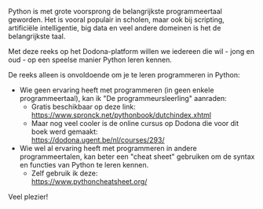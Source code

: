 
Python is met grote voorsprong de belangrijkste programmeertaal geworden.
Het is vooral populair in scholen, maar ook bij scripting, artificiële intelligentie, big data en veel andere domeinen is het de belangrijkste taal. 

Met deze reeks op het Dodona-platform willen we iedereen die wil - jong en oud - op een speelse manier Python leren kennen. 

De reeks alleen is onvoldoende om je te leren programmeren in Python:

- Wie geen ervaring heeft met programmeren (in geen enkele programmeertaal), kan ik "De programmeursleerling" aanraden:
    - Gratis beschikbaar op deze link:  
      https://www.spronck.net/pythonbook/dutchindex.xhtml
    - Maar nog veel cooler is de online cursus op Dodona die voor dit boek werd gemaakt:  
      https://dodona.ugent.be/nl/courses/293/ 
- Wie wel al ervaring heeft met programmeren in andere programmeertalen, kan beter een "cheat sheet" gebruiken om de syntax en functies van Python te leren kennen.
    - Zelf gebruik ik deze:  
      https://www.pythoncheatsheet.org/ 

Veel plezier!
